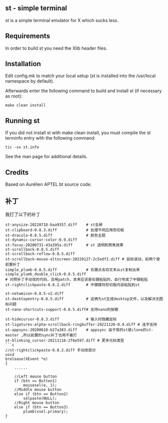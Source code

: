 st - simple terminal
--------------------
st is a simple terminal emulator for X which sucks less.


Requirements
------------
In order to build st you need the Xlib header files.


Installation
------------
Edit config.mk to match your local setup (st is installed into
the /usr/local namespace by default).

Afterwards enter the following command to build and install st (if
necessary as root):

    make clean install


Running st
----------
If you did not install st with make clean install, you must compile
the st terminfo entry with the following command:

    tic -sx st.info

See the man page for additional details.

Credits
-------
Based on Aurélien APTEL <aurelien dot aptel at gmail dot com> bt source code.

## 补丁
我打了以下的补丁
```text
st-anysize-20220718-baa9357.diff    # st全屏
st-clipboard-0.8.3.diff             # 处理不同应用剪切板
st-dracula-0.8.5.diff               # 颜色主题
st-dynamic-cursor-color-0.9.diff    
st-focus-20200731-43a395a.diff      # st 透明和聚焦效果
st-scrollback-0.8.5.diff            
st-scrollback-reflow-0.8.5.diff         
st-scrollback-mouse-altscreen-20220127-2c5edf2.diff # 鼠标滚动，前两个是前置补丁
simple_plumb-0.8.5.diff             # 右键点击将文本从st复制出来
simple_plumb_double_click-0.8.5.diff
# 对照补丁手动改的代码，没用patch，本来应该是右键粘贴的，自行写成了中键粘贴
st-rightclickpaste-0.8.2.diff       # 中键键将剪切板内容粘贴到st

st-netwmicon-0.8.5-v2.diff
st-desktopentry-0.8.5.diff			# 这俩为st生成desktop文件，以及解决无图标问题
st-nano-shortcuts-support-0.8.5.diff# 支持nano的按键

st-hidecursor-0.8.3.diff			# 输入时隐藏鼠标
st-ligatures-alpha-scrollback-ringbuffer-20221120-0.9.diff # 连字支持
st-appsync-20200618-b27a383.diff    # appsync 由于我的st是clone的st-master ,所以前置的sync补丁也用不着打
st-blinking_cursor-20211116-2f6e597.diff # 更多光标类型
```c
//st-rightclickpaste-0.8.2.diff 手动改部分
void
brelease(XEvent *e)
{
	......
    
	//Left mouse button
	if (btn == Button1)
		mousesel(e, 1);
	//Middle mouse button
	else if (btn == Button2)
		selpaste(NULL);
	//Right mouse button
	else if (btn == Button3)
		plumb(xsel.primary);
}
```